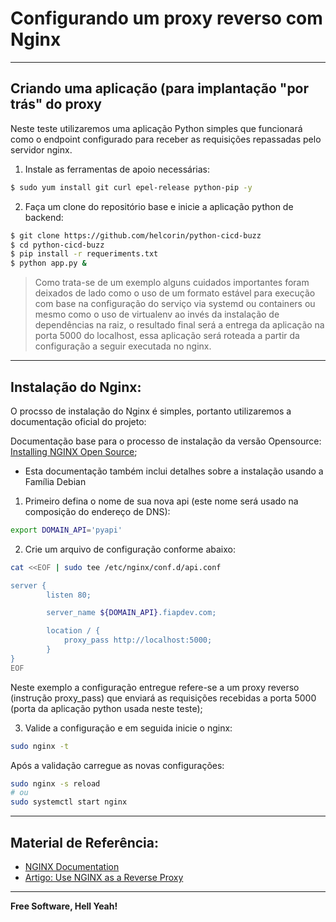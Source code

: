 # Configurando um proxy reverso com Nginx

---

## Criando uma aplicação (para implantação "por trás" do proxy

Neste teste utilizaremos uma aplicação Python simples que funcionará como o endpoint configurado para receber as requisições repassadas pelo servidor nginx.

1. Instale as ferramentas de apoio necessárias: 

```sh
$ sudo yum install git curl epel-release python-pip -y
```

2. Faça um clone do repositório base e inicie a aplicação python de backend:

```sh
$ git clone https://github.com/helcorin/python-cicd-buzz
$ cd python-cicd-buzz
$ pip install -r requeriments.txt
$ python app.py & 
```

> Como trata-se de um exemplo alguns cuidados importantes foram deixados de lado como o uso de um formato estável para execução com base na configuração do serviço via systemd ou containers ou mesmo como o uso de virtualenv ao invés da instalação de dependências na raiz, o resultado final será a entrega da aplicação na porta 5000 do localhost, essa aplicação será roteada a partir da configuração a seguir executada no nginx.

---

## Instalação do Nginx:

O procsso de instalação do Nginx é simples, portanto utilizaremos a documentação oficial do projeto:

Documentação base para o processo de instalação da versão Opensource:
[Installing NGINX Open Source](https://docs.nginx.com/nginx/admin-guide/installing-nginx/installing-nginx-open-source/);

* Esta documentação também inclui detalhes sobre a instalação usando a Família Debian

1. Primeiro defina o nome de sua nova api (este nome será usado na composição do endereço de DNS):

```sh
export DOMAIN_API='pyapi'
```

2. Crie um arquivo de configuração conforme abaixo:


```sh
cat <<EOF | sudo tee /etc/nginx/conf.d/api.conf

server {
        listen 80;

        server_name ${DOMAIN_API}.fiapdev.com;

        location / {
            proxy_pass http://localhost:5000;
        }
}
EOF
```

Neste exemplo a configuração entregue refere-se a um proxy reverso (instrução proxy_pass) que enviará as requisições recebidas a porta 5000 (porta da aplicação python usada neste teste);

3. Valide a configuração e em seguida inicie o nginx:


```sh
sudo nginx -t
```

Após a validação carregue as novas configurações:

```sh
sudo nginx -s reload
# ou
sudo systemctl start nginx
```

---

## Material de Referência:

* [NGINX Documentation](https://nginx.org/en/docs/)
* [Artigo: Use NGINX as a Reverse Proxy](https://www.linode.com/docs/web-servers/nginx/use-nginx-reverse-proxy/)

----

**Free Software, Hell Yeah!**
